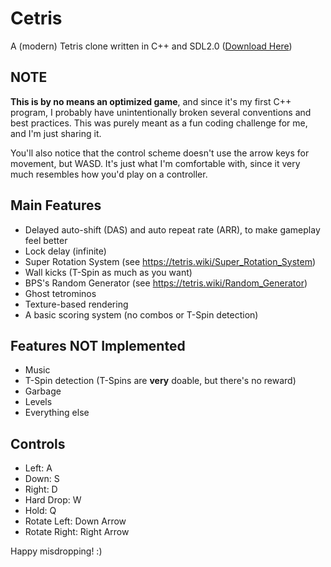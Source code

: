 # Cetris

A (modern) Tetris clone written in C++ and SDL2.0 ([Download Here](https://github.com/Blubberpie/cetris/releases/latest))

## NOTE
**This is by no means an optimized game**, and since it's my first C++ program, I probably have unintentionally broken several conventions and best practices. This was purely meant as a fun coding challenge for me, and I'm just sharing it.

You'll also notice that the control scheme doesn't use the arrow keys for movement, but WASD. It's just what I'm comfortable with, since it very much resembles how you'd play on a controller.

## Main Features
- Delayed auto-shift (DAS) and auto repeat rate (ARR), to make gameplay feel better
- Lock delay (infinite)
- Super Rotation System (see https://tetris.wiki/Super_Rotation_System)
- Wall kicks (T-Spin as much as you want)
- BPS's Random Generator (see https://tetris.wiki/Random_Generator)
- Ghost tetrominos
- Texture-based rendering
- A basic scoring system (no combos or T-Spin detection)

## Features NOT Implemented
- Music
- T-Spin detection (T-Spins are **very** doable, but there's no reward)
- Garbage
- Levels
- Everything else

## Controls
- Left: A
- Down: S
- Right: D
- Hard Drop: W
- Hold: Q
- Rotate Left: Down Arrow
- Rotate Right: Right Arrow

Happy misdropping! :)
